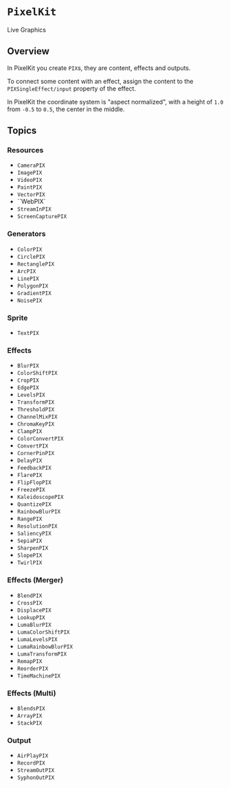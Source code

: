 # ``PixelKit``

Live Graphics

## Overview

In PixelKit you create ``PIX``s, they are content, effects and outputs.

To connect some content with an effect, assign the content to the ``PIXSingleEffect/input`` property of the effect.

In PixelKit the coordinate system is "aspect normalized", with a height of `1.0` from `-0.5` to `0.5`, the center in the middle.

## Topics

### Resources

- ``CameraPIX``
- ``ImagePIX``
- ``VideoPIX``
- ``PaintPIX``
- ``VectorPIX``
- ``WebPIX`
- ``StreamInPIX``
- ``ScreenCapturePIX``

### Generators

- ``ColorPIX``
- ``CirclePIX``
- ``RectanglePIX``
- ``ArcPIX``
- ``LinePIX``
- ``PolygonPIX``
- ``GradientPIX``
- ``NoisePIX``

### Sprite

- ``TextPIX``

### Effects

- ``BlurPIX``
- ``ColorShiftPIX``
- ``CropPIX``
- ``EdgePIX``
- ``LevelsPIX``
- ``TransformPIX``
- ``ThresholdPIX``
- ``ChannelMixPIX``
- ``ChromaKeyPIX``
- ``ClampPIX``
- ``ColorConvertPIX``
- ``ConvertPIX``
- ``CornerPinPIX``
- ``DelayPIX``
- ``FeedbackPIX``
- ``FlarePIX``
- ``FlipFlopPIX``
- ``FreezePIX``
- ``KaleidoscopePIX``
- ``QuantizePIX``
- ``RainbowBlurPIX``
- ``RangePIX``
- ``ResolutionPIX``
- ``SaliencyPIX``
- ``SepiaPIX``
- ``SharpenPIX``
- ``SlopePIX``
- ``TwirlPIX``

### Effects (Merger)

- ``BlendPIX``
- ``CrossPIX``
- ``DisplacePIX``
- ``LookupPIX``
- ``LumaBlurPIX``
- ``LumaColorShiftPIX``
- ``LumaLevelsPIX``
- ``LumaRainbowBlurPIX``
- ``LumaTransformPIX``
- ``RemapPIX``
- ``ReorderPIX``
- ``TimeMachinePIX``

### Effects (Multi)

- ``BlendsPIX``
- ``ArrayPIX``
- ``StackPIX``

### Output

- ``AirPlayPIX``
- ``RecordPIX``
- ``StreamOutPIX``
- ``SyphonOutPIX``
